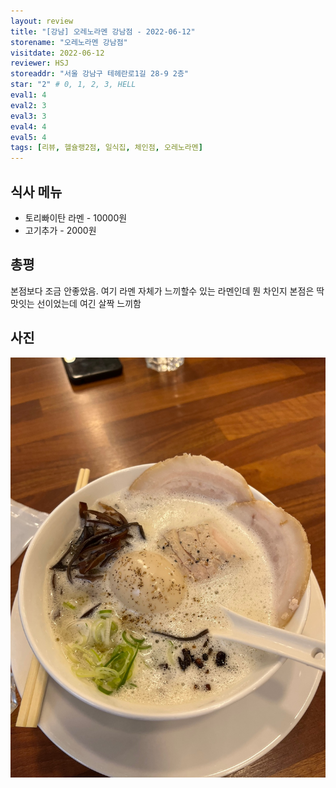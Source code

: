 ```yaml
---
layout: review
title: "[강남] 오레노라멘 강남점 - 2022-06-12"
storename: "오레노라멘 강남점"
visitdate: 2022-06-12
reviewer: HSJ
storeaddr: "서울 강남구 테헤란로1길 28-9 2층"
star: "2" # 0, 1, 2, 3, HELL
eval1: 4
eval2: 3
eval3: 3
eval4: 4
eval5: 4
tags: [리뷰, 헬슐랭2점, 일식집, 체인점, 오레노라멘]
---
```


## 식사 메뉴

- 토리빠이탄 라멘 - 10000원
- 고기추가 - 2000원

## 총평

본점보다 조금 안좋았음. 여기 라멘 자체가 느끼할수 있는 라멘인데 뭔 차인지 본점은 딱 맛잇는 선이었는데 여긴 살짝 느끼함

## 사진

![](/img/20220612oreno.jpeg)

